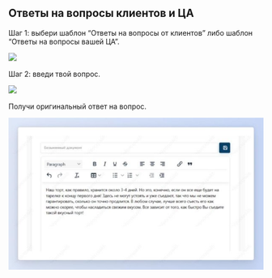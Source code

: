 ﻿ ## Ответы на вопросы клиентов и ЦА

Шаг 1: выбери шаблон “Ответы на вопросы от клиентов” либо шаблон “Ответы на вопросы вашей ЦА”.

![](../_media/Aspose.Words.b3890fd8-f8e5-4425-8ccc-acae17986637.063.png)

Шаг 2: введи твой вопрос.

![](../_media/Aspose.Words.b3890fd8-f8e5-4425-8ccc-acae17986637.064.png)

Получи оригинальный ответ на вопрос.

![](../_media/Aspose.Words.b3890fd8-f8e5-4425-8ccc-acae17986637.065.jpeg)